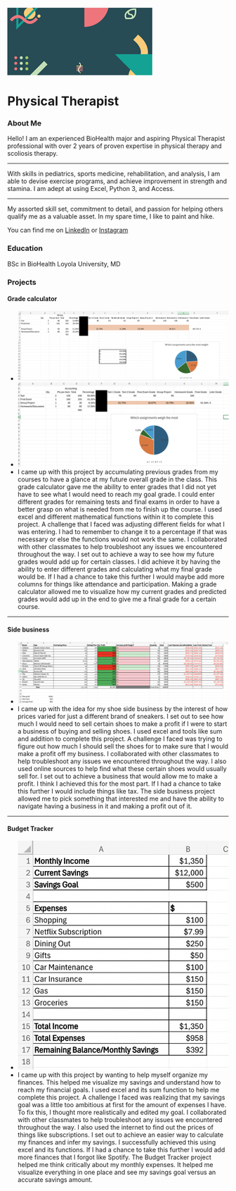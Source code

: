 ![banner](images/banner.PNG)

# Physical Therapist

### About Me 
Hello! I am an experienced BioHealth major and aspiring Physical Therapist professional with over 2 years of proven expertise in physical therapy and scoliosis therapy. 

***

With skills in pediatrics, sports medicine, rehabilitation, and analysis, I am able to devise exercise programs, and achieve improvement in strength and stamina. I am adept at using Excel, Python 3, and Access. 

***

My assorted skill set, commitment to detail, and passion for helping others qualify me as a valuable asset.  In my spare time, I like to paint and hike. 


You can find me on [LinkedIn](https://www.linkedin.com/in/molly-skrabut-902639321?lipi=urn%3Ali%3Apage%3Ad_flagship3_profile_view_base_contact_details%3Be5DgbrjAQ6ejV5rA0%2FjGEw%3D%3D) or [Instagram](https://www.instagram.com/mollyskrabut/) 


### Education 
BSc in BioHealth
Loyola University, MD

### Projects

#### Grade calculator
 - ![project](images/calc.png)
 - ![project](images/grade.png)
 - I came up with this project by accumulating previous grades from my courses to have a glance at my future overall grade in the class. This grade calculator gave me the ability to enter grades that I did not yet have to see what I would need to reach my goal grade. I could enter different grades for remaining tests and final exams in order to have a better grasp on what is needed from me to finish up the course. I used excel and different mathematical functions within it to complete this project. A challenge that I faced was adjusting different fields for what I was entering. I had to remember to change it to a percentage if that was necessary or else the functions would not work the same. I collaborated with other classmates to help troubleshoot any issues we encountered throughout the way. I set out to achieve a way to see how my future grades would add up for certain classes. I did achieve it by having the ability to enter different grades and calculating what my final grade would be. If I had a chance to take this further I would maybe add more columns for things like attendance and participation. Making a grade calculator allowed me to visualize how my current grades and predicted grades would add up in the end to give me a final grade for a certain course. 

***
#### Side business
 - ![project](images/hustle.png)
 - I came up with the idea for my shoe side business by the interest of how prices varied for just a different brand of sneakers. I set out to see how much I would need to sell certain shoes to make a profit if I were to start a business of buying and selling shoes. I used excel and tools like sum and addition to complete this project. A challenge I faced was trying to figure out how much I should sell the shoes for to make sure that I would make a profit off my business. I collaborated with other classmates to help troubleshoot any issues we encountered throughout the way. I also used online sources to help find what these certain shoes would usually sell for. I set out to achieve a business that would allow me to make a profit. I think I achieved this for the most part. If I had a chance to take this further I would include things like tax. The side business project allowed me to pick something that interested me and have the ability to navigate having a business in it and making a profit out of it. 


***
#### Budget Tracker
  - ![project](images/tracker.png)
 - I came up with this project by wanting to help myself organize my finances. This helped me visualize my savings and understand how to reach my financial goals. I used excel and its sum function to help me complete this project. A challenge I faced was realizing that my savings goal was a little too ambitious at first for the amount of expenses I have. To fix this, I thought more realistically and edited my goal. I collaborated with other classmates to help troubleshoot any issues we encountered throughout the way. I also used the internet to find out the prices of things like subscriptions. I set out to achieve an easier way to calculate my finances and infer my savings. I successfully achieved this using excel and its functions. If I had a chance to take this further I would add more finances that I forgot like Spotify. The Budget Tracker project helped me think critically about my monthly expenses. It helped me visualize everything in one place and see my savings goal versus an accurate savings amount.  


